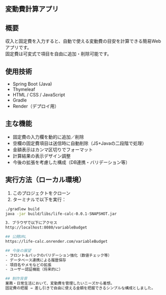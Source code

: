 ## 変動費計算アプリ

## 概要
収入と固定費を入力すると、自動で使える変動費の目安を計算できる簡易Webアプリです。  
固定費は可変式で項目を自由に追加・削除可能です。

## 使用技術
- Spring Boot (Java)
- Thymeleaf
- HTML / CSS / JavaScript
- Gradle
- Render（デプロイ用）

## 主な機能
- 固定費の入力欄を動的に追加／削除
- 空欄の固定費項目は送信時に自動削除（JS+Javaの二段階で処理）
- 金額表示はカンマ区切りでフォーマット
- 計算結果の表示デザイン調整
- 今後の拡張を考慮した構成（DB連携・バリデーション等）

## 実行方法（ローカル環境）
1. このプロジェクトをクローン
2. ターミナルで以下を実行：

```bash
./gradlew build
java -jar build/libs/life-calc-0.0.1-SNAPSHOT.jar

3. ブラウザで以下にアクセス
http://localhost:8080/variableBudget

## 公開URL
https://life-calc.onrender.com/variableBudget

## 今後の展望
- フロント＆バックのバリデーション強化（数値チェック等）
- データベース連携による履歴保存
- 項目名やメモなどの拡張
- ユーザー認証機能（将来的に）

## 制作背景
業務・日常生活において、変動費を管理したいニーズから着想。
固定費の把握 → 差し引きで自由に使える金額を把握できるシンプルな構成としました。